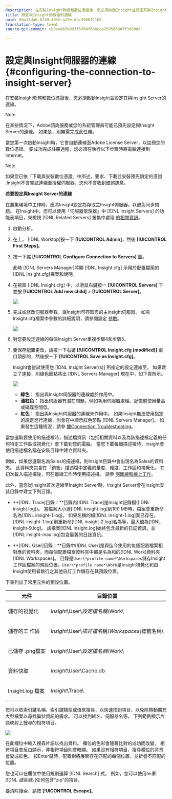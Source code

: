 ```yaml
---
description: 在安裝Insight軟體和數位憑證後，您必須啟動Insight並設定其與Insight Server的連線。
title: 設定與Insight伺服器的連線
uuid: 8ba13da6-8749-49fe-a29e-dac3906f71b8
translation-type: tm+mt
source-git-commit: cb3ca4b3b993f5f04f6b6cee25850600ff3d8986

---
```



# 設定與Insight伺服器的連線{#configuring-the-connection-to-insight-server}

在安裝Insight軟體和數位憑證後，您必須啟動Insight並設定其與Insight Server的連線。

>[!NOTE]
>
>在某些情況下，Adobe諮詢服務或您的系統管理員可能已預先設定與Insight Server的連線。 如果是，則無需完成此任務。

當您第一次啟動Insight時，它會自動連線至Adobe License Server，以註冊您的數位憑證。 要成功完成註冊過程，您必須在執行以下步驟時將電腦連接到Internet。

>[!NOTE]
>
>如果您已依「下載與安裝數位憑證」中所述，要求、下載並安裝預先鎖定的憑證 [](../../../home/c-install-insight/install-setup/c-dgtl-crtf.md#topic-fed3b44e472c4e4ca6dd5852af14cdb9),Insight不會嘗試連線至授權伺服器，您也不會收到錯誤訊息。

**若要設定與Insight Server的連線**

在叢集環境中工作時，應將Insight設定為存取主Insight伺服器，以避免同步問題。 在Insight中，您可以使用「伺服器管理器」中 [!DNL Insight Servers] 的功能表項目，來檢視 [!DNL Related Servers] 叢集中處理 [的相關資訊](https://docs.adobe.com/content/help/en/data-workbench/using/client/admin-ui/c-svrs-mgr.html)。

1. 啟動分析。
1. 在上， [!DNL Worktop]按一下 **[!UICONTROL Admin]**，然後 **[!UICONTROL First Steps]**。

1. 按一下縮 **[!UICONTROL Configure Connection to Servers]** 圖。

   此時 [!DNL Servers Manager]將顯 [!DNL Insight.cfg] 示用於配置檔案的 [!DNL Insight.cfg]檔案和說明。

1. 在視窗 [!DNL Insight.cfg] 中，以滑鼠右鍵按一 **[!UICONTROL Servers]** 下並按 **[!UICONTROL Add new child]** > **[!UICONTROL Server]**。

   ![](assets/cfg_Workstation_AddChild.png)

1. 完成或修改伺服器參數，讓Insight可存取您的主Insight伺服器。 如需Insight.cfg檔案中參數的詳細說明，請參閱設定 [參數](https://docs.adobe.com/content/help/en/data-workbench/using/client/c-insght-config-param.html)。

   ![](assets/cfg_Workstation_AddServer.png)

1. 對您要設定連線的每個Insight Server重複步驟4和步驟5。
1. 要保存配置更改，請按一下右鍵 **[!UICONTROL Insight.cfg (modified)]** 窗口頂部的，然後按一下 **[!UICONTROL Save as Insight.cfg]**。

   Insight會嘗試使用您 [!DNL Insight Server(s)] 所指定的設定連線至。 如果建立了連接，則綠色節點將出 [!DNL Servers Manager] 現在中，如下頁所示。

   ![](assets/vis_SysStat_RedGreenDots.png)

   * **綠色：** 指出與Insight伺服器的連線處於作用中。
   * **淺紅色：** 指出伺服器有潛在問題，例如耗用伺服器處理、記憶體使用量高或磁碟空間低。
   * **紅色：** 指出與Insight伺服器的連線未作用中。
   如果Insight無法使用指定的設定進行連線，則會在中顯示紅色節點 [!DNL Servers Manager]。 如果發生這種情況，請參 [閱Connection Troubleshooting](../../../home/c-install-insight/install-setup/t-conn-trbsh.md#task-034e588c5ce04c4a8f6d0097364d3b2b)。

<!--
c_dir_crt_setup.xml
-->

當您選取要使用的描述檔時，描述檔資訊（包括相關資料以及為該描述檔定義的任何特定工作區或視覺化）會下載到您的電腦。 當您下載每個描述檔時，Insight會使用描述檔名稱在安裝目錄中建立資料夾。

例如，如果您選取名為Sales的描述檔，則Insight目錄中會出現名為Sales的資料夾。 此資料夾包含在「銷售」描述檔中定義的量度、維度、工作區和視覺化。 在初次載入描述檔後，可在離線工作時使用描述檔。 請參 [閱離線和線上工作](https://docs.adobe.com/content/help/en/data-workbench/using/client/c-off-on.html)。

此外，當您從Insight首次連線至Insight Server時，Insight Server會在Insight安裝目錄中建立下列目錄。

* **[!DNL Trace]目錄：**目錄內[!DNL Trace]是Insight記錄檔([!DNL insight.log])。 當檔案大小達[!DNL Insight.log]到100 MB時，檔案會重新命名為[!DNL insight-1.log]。 如果名稱的檔[!DNL insight-1.log]案已存在，[!DNL insight-1.log]則重新命[!DNL insight-2.log]名為等，最大值為[!DNL insight-9.log]。 該檔案[!DNL insight.log]始終包含最新的日誌資訊，並[!DNL insight-max.log]包含最舊的日誌資訊。

* **[!DNL User]目錄：**目錄中[!DNL User]是與迄今使用的每個配置檔案相對應的資料夾，而每個配置檔案資料夾中都是名為和的[!DNL Work]資料夾[!DNL Workspaces]。 目錄是`User\*profile name*\Workspaces`儲存Insight工作區檔案的預設位置。`User\*profile name*\Work`是Insight視覺化和由Insight使用者執行之其他自訂工作儲存在其預設位置。

下表列出了常用元件的預設位置。

<table id="table_0254A8C25AF5400F89F87A242746D07E"> 
 <thead> 
  <tr> 
   <th colname="col1" class="entry"> 元件 </th> 
   <th colname="col2" class="entry"> 目錄位置 </th> 
  </tr>
 </thead>
 <tbody> 
  <tr> 
   <td colname="col1"> <p>儲存的視覺化 </p> </td> 
   <td colname="col2"> <p><i>Insight</i>\User\<i>設定檔名稱</i>\Work\ </p> </td> 
  </tr> 
  <tr> 
   <td colname="col1"> <p>儲存的工 <span class="wintitle"> 作區</span> </p> </td> 
   <td colname="col2"> <p><i>Insight</i>\User\<i>描述檔名</i>稱<i>\Workspaces\</i>標籤名稱\ </p> </td> 
  </tr> 
  <tr> 
   <td colname="col1"> <p>已儲存<span class="filepath"> .png檔案</span> </p> </td> 
   <td colname="col2"> <p><i>Insight</i>\User\<i>設定檔名稱</i>\Work\ </p> </td> 
  </tr> 
  <tr> 
   <td colname="col1"> <p>資料快取 </p> </td> 
   <td colname="col2"> <p><i>Insight</i>\User\Cache.db </p> </td> 
  </tr> 
  <tr> 
   <td colname="col1"> <p><span class="filepath"> Insight.log</span> 檔案 </p> </td> 
   <td colname="col2"> <p><i>Insight</i>\Trace\ </p> </td> 
  </tr> 
 </tbody> 
</table>

<!--
c_config_file_ent.xml
-->

您可以依索引鍵名稱、索引鍵類型或值來搜尋，以快速找到項目，以免除捲動擴充大型檔案以尋找巢狀資訊的需求。 可以找到維名、伺服器名等。 下列範例顯示片語映射上搜尋的相符項目。

![](assets/cfg_search.PNG)

在此欄位中輸入搜尋片語以找出資料。 欄位的色彩會隨著比對的成功而改變。 相符項目會反白顯示，非相符項目則會暗顯。 如果沒有相符項目，搜尋欄位的背景會變成紅色。 按Enter鍵時，配置樹將展開存在匹配的每個位置，並折疊不匹配的位置。

您也可以在欄位中使用規則運算 [!DNL Search] 式。 例如，您可以使用re:郵 [!DNL *遞區號。*]任何包含&quot;zip&quot;的項目。

要清除搜索，請按 **[!UICONTROL Escape]**。
